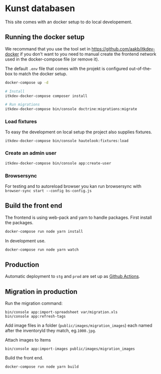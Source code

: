 # Kunst databasen
This site comes with an docker setup to do local developement.


## Running the docker setup

We recommand that you use the tool set in https://github.com/aakb/itkdev-docker if you don't want to you need to manual create
the frontend network used in the docker-compose file (or remove it).

The default `.env` file that comes with the projekt is configured out-of-the-box to match the docker setup.

```sh
docker-compose up -d

# Install
itkdev-docker-compose composer install

# Run migrations
itkdev-docker-compose bin/console doctrine:migrations:migrate
```

### Load fixtures
To easy the development on local setup the project also supplies fixtures.

```
itkdev-docker-compose bin/console hautelook:fixtures:load
```

### Create an admin user

```sh
itkdev-docker-compose bin/console app:create-user
```

### Browsersync

For testing and to autoreload browser you kan run browsersync with `browser-sync start --config bs-config.js`



## Build the front end
The frontend is using web-pack and yarn to handle packages. First install the packages.

```sh
docker-compose run node yarn install
```

In development use.
```sh
docker-compose run node yarn watch
```

## Production

Automatic deployment to `stg` and `prod` are set up as [Github Actions](https://github.com/aakb/kunstdatabasen/actions).

## Migration in production

Run the migration command:
```
bin/console app:import-spreadsheet var/migration.xls
bin/console app:refresh-tags
```

Add image files in a folder (`public/images/migration_images`) each named after the inventoryId they match, eg.`1000.jpg`.

Attach images to Items
```
bin/console app:import-images public/images/migration_images
```

Build the front end.
```sh
docker-compose run node yarn build
```
